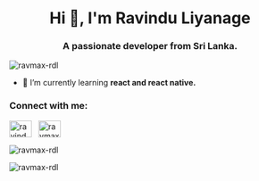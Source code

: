 <h1 align="center">Hi 👋, I'm Ravindu Liyanage</h1>
<h3 align="center">A passionate developer from Sri Lanka.</h3>

<p align="left"> <img src="https://komarev.com/ghpvc/?username=ravmax-rdl&label=Profile%20views&color=0e75b6&style=flat" alt="ravmax-rdl" /> </p>

- 🌱 I’m currently learning **react and react native.**


<h3 align="left">Connect with me:</h3>
<p align="left">
<a href="https://linkedin.com/in/ravinduliyanage23" target="blank"><img align="center" src="https://raw.githubusercontent.com/rahuldkjain/github-profile-readme-generator/master/src/images/icons/Social/linked-in-alt.svg" alt="ravinduliyanage23" height="30" width="40" /></a> &nbsp;
<a href="https://instagram.com/ravmax-rdl" target="blank"><img align="center" src="https://raw.githubusercontent.com/rahuldkjain/github-profile-readme-generator/master/src/images/icons/Social/instagram.svg" alt="ravmax-rdl" height="30" width="40" /></a>
</p>

<p><img align="center" src="https://github-readme-streak-stats.herokuapp.com/?user=ravmax-rdl&" alt="ravmax-rdl" /></p>

<p><img align="left" src="https://github-readme-stats.vercel.app/api/top-langs?username=ravmax-rdl&show_icons=true&locale=en&layout=compact" alt="ravmax-rdl" /></p>
